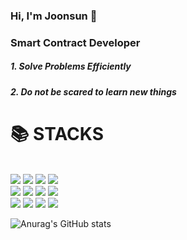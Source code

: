 ### Hi, I'm Joonsun 👋

### Smart Contract Developer 
##### 1. Solve Problems Efficiently 
##### 2. Do not be scared to learn new things



<div align=left><h1>📚 STACKS</h1></div>

<div align=left> 
  <br>
  <img src="https://img.shields.io/badge/solidity-363636?style=for-the-badge&logo=solidity&logoColor=black"> 
  <img src="https://img.shields.io/badge/javascript-F7DF1E?style=for-the-badge&logo=javascript&logoColor=black"> 
  <img src="https://img.shields.io/badge/typescript-E34F26?style=for-the-badge&logo=typescript&logoColor=white"> 
  <img src="https://img.shields.io/badge/go-E34F26?style=for-the-badge&logo=go&logoColor=white"> 


  <br>
  <img src="https://img.shields.io/badge/mongoDB-47A248?style=for-the-badge&logo=MongoDB&logoColor=white">
  <img src="https://img.shields.io/badge/react-61DAFB?style=for-the-badge&logo=react&logoColor=black"> 
  <img src="https://img.shields.io/badge/node.js-339933?style=for-the-badge&logo=Node.js&logoColor=white">
  <img src="https://img.shields.io/badge/express-000000?style=for-the-badge&logo=express&logoColor=white">
  <br>
  <img src="https://img.shields.io/badge/linux-FCC624?style=for-the-badge&logo=linux&logoColor=black"> 
  <img src="https://img.shields.io/badge/amazonaws-232F3E?style=for-the-badge&logo=amazonaws&logoColor=white"> 
  <img src="https://img.shields.io/badge/github-181717?style=for-the-badge&logo=github&logoColor=white">
  <img src="https://img.shields.io/badge/git-F05032?style=for-the-badge&logo=git&logoColor=white">
  
</div>


![Anurag's GitHub stats](https://github-readme-stats.vercel.app/api?username=juns98&show_icons=true&theme=radical)
